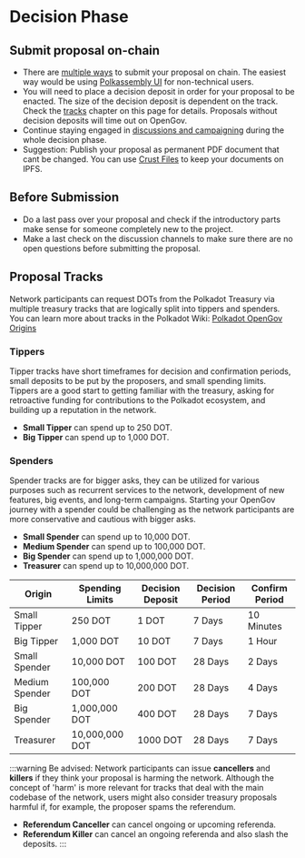 # Decision Phase

## Submit proposal on-chain
- There are [multiple ways](https://wiki.polkadot.network/docs/learn-guides-polkadot-opengov#create-a-referenda-proposal) to submit your proposal on chain. The easiest way would be using [Polkassembly UI](https://polkadot.polkassembly.io/opengov) for non-technical users.
- You will need to place a decision deposit in order for your proposal to be enacted. The size of the decision deposit is dependent on the track. Check the [tracks](#proposal-tracks) chapter on this page for details. Proposals without decision deposits will time out on OpenGov.
- Continue staying engaged in [discussions and campaigning](/guides/discussion_campaining) during the whole decision phase.
- Suggestion: Publish your proposal as permanent PDF document that cant be changed. You can use [Crust Files](https://crustfiles.io/) to keep your documents on IPFS.

## Before Submission
- Do a last pass over your proposal and check if the introductory parts make sense for someone completely new to the project. 
- Make a last check on the discussion channels to make sure there are no open questions before submitting the proposal.

## Proposal Tracks

Network participants can request DOTs from the Polkadot Treasury via multiple treasury tracks that are logically split into tippers and spenders. You can learn more about tracks in the Polkadot Wiki: [Polkadot OpenGov Origins](https://wiki.polkadot.network/docs/learn-polkadot-opengov-origins)

### Tippers

Tipper tracks have short timeframes for decision and confirmation periods, small deposits to be put by the proposers, and small spending limits. Tippers are a good start to getting familiar with the treasury, asking for retroactive funding for contributions to the Polkadot ecosystem, and building up a reputation in the network.

- **Small Tipper** can spend up to 250 DOT.
- **Big Tipper** can spend up to 1,000 DOT.

### Spenders

Spender tracks are for bigger asks, they can be utilized for various purposes such as recurrent services to the network, development of new features, big events, and long-term campaigns. Starting your OpenGov journey with a spender could be challenging as the network participants are more conservative and cautious with bigger asks.

- **Small Spender** can spend up to 10,000 DOT.
- **Medium Spender** can spend up to 100,000 DOT.
- **Big Spender** can spend up to 1,000,000 DOT.
- **Treasurer** can spend up to 10,000,000 DOT.

| Origin | Spending Limits | Decision Deposit | Decision Period | Confirm Period |
| --- | --- | --- | --- | --- |
| Small Tipper | 250 DOT | 1 DOT | 7 Days | 10 Minutes |
| Big Tipper | 1,000 DOT | 10 DOT | 7 Days | 1 Hour |
| Small Spender | 10,000 DOT | 100 DOT | 28 Days | 2 Days |
| Medium Spender | 100,000 DOT | 200 DOT | 28 Days | 4 Days |
| Big Spender | 1,000,000 DOT | 400 DOT | 28 Days | 7 Days |
| Treasurer | 10,000,000 DOT | 1000 DOT | 28 Days | 7 Days |

:::warning
Be advised: Network participants can issue **cancellers** and **killers** if they think your proposal is harming the network. Although the concept of 'harm' is more relevant for tracks that deal with the main codebase of the network, users might also consider treasury proposals harmful if, for example, the proposer spams the referendum.

- **Referendum Canceller** can cancel ongoing or upcoming referenda.
- **Referendum Killer** can cancel an ongoing referenda and also slash the deposits.
:::